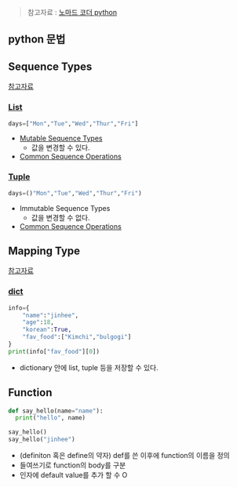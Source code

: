 > 참고자료 : [노마드 코더 python](https://academy.nomadcoders.co/courses/enrolled/681401)

## python 문법

## Sequence Types

[참고자료](https://docs.python.org/3/library/stdtypes.html#sequence-types-list-tuple-range)

### [List](https://docs.python.org/3/library/stdtypes.html#list)

```python
days=["Mon","Tue","Wed","Thur","Fri"]
```

* [Mutable Sequence Types](https://docs.python.org/3/library/stdtypes.html#mutable-sequence-types)
  * 값을 변경할 수 있다.
* [Common Sequence Operations](https://docs.python.org/3/library/stdtypes.html#typesseq-common)

### [Tuple](https://docs.python.org/3/library/stdtypes.html#tuple)

```python
days=()"Mon","Tue","Wed","Thur","Fri")
```

* Immutable Sequence Types
  * 값을 변경할 수 없다.
* [Common Sequence Operations](https://docs.python.org/3/library/stdtypes.html#typesseq-common)

## Mapping Type

[참고자료](https://docs.python.org/3/library/stdtypes.html#mapping-types-dict)

### [dict](https://docs.python.org/3/library/stdtypes.html#dict)

```python
info={
	"name":"jinhee",
	"age":18,
	"korean":True,
	"fav_food":["Kimchi","bulgogi"]
}
print(info["fav_food"][0])
```

* dictionary 안에 list, tuple 등을 저장할 수 있다.

## Function

```python
def say_hello(name="name"):
  print("hello", name)

say_hello()
say_hello("jinhee")
```

* (definiton 혹은 define의 약자) def를 쓴 이후에 function의 이름을 정의
* 들여쓰기로 function의 body를 구분
* 인자에 default value를 추가 할 수 O





